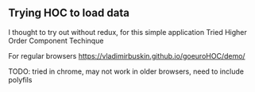 ## Trying HOC to load data
 
I thought to try out without redux, for this simple application
Tried Higher Order Component Techinque


For regular browsers
<a href="https://vladimirbuskin.github.io/goeuroHOC/demo/">https://vladimirbuskin.github.io/goeuroHOC/demo/</a>

TODO:
tried in chrome, may not work in older browsers,
need to include polyfils


